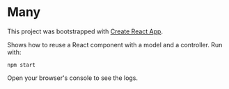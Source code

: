 # Many

This project was bootstrapped with [Create React App](https://github.com/facebookincubator/create-react-app).

Shows how to reuse a React component with a model and a controller. Run with:

```
npm start
```

Open your browser's console to see the logs.
